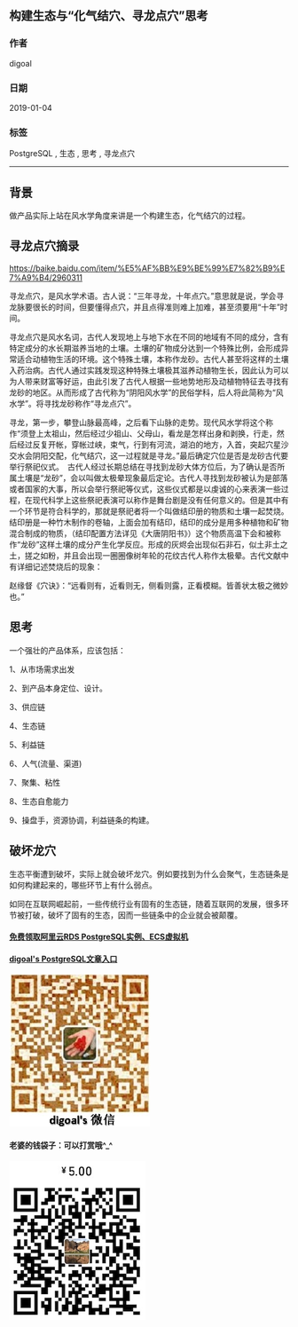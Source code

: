 ## 构建生态与“化气结穴、寻龙点穴”思考         
                                                                                                                
### 作者                                                            
digoal                                                            
                                                                                         
### 日期                                                                         
2019-01-04                                                     
                                                              
### 标签                                                                                                  
PostgreSQL , 生态 , 思考 , 寻龙点穴               
                                                                                                                
----                                                                                                          
                                                                                                                   
## 背景    
做产品实际上站在风水学角度来讲是一个构建生态，化气结穴的过程。  
  
## 寻龙点穴摘录  
https://baike.baidu.com/item/%E5%AF%BB%E9%BE%99%E7%82%B9%E7%A9%B4/2960311  
  
寻龙点穴，是风水学术语。古人说：“三年寻龙，十年点穴。”意思就是说，学会寻龙脉要很长的时间，但要懂得点穴，并且点得准则难上加难，甚至须要用“十年”时间。   
  
寻龙点穴是风水名词，古代人发现地上与地下水在不同的地域有不同的成分，含有特定成分的水长期滋养当地的土壤。土壤的矿物成分达到一个特殊比例，会形成异常适合动植物生活的环境。这个特殊土壤，本称作龙砂。古代人甚至将这样的土壤入药治病。古代人通过实践发现这种特殊土壤极其滋养动植物生长，因此认为可以为人带来财富等好运，由此引发了古代人根据一些地势地形及动植物特征去寻找有龙砂的地区。从而形成了古代称为“阴阳风水学”的民俗学科，后人将此简称为“风水学”。将寻找龙砂称作“寻龙点穴”。  
  
  
寻龙，第一步，攀登山脉最高峰，之后看下山脉的走势。现代风水学将这个称作“须登上太祖山，然后经过少祖山、父母山，看龙是怎样出身和剥换，行走，然后经过反复开帐，穿帐过峡，束气，行到有河流，湖泊的地方，入首，突起穴星沙交水会阴阳交配，化气结穴，这一过程就是寻龙。”最后确定穴位是否是龙砂古代要举行祭祀仪式。　古代人经过长期总结在寻找到龙砂大体方位后，为了确认是否所属土壤是“龙砂”，会以叫做太极晕现象最后定论。古代人寻找到龙砂被认为是部落或者国家的大事，所以会举行祭祀等仪式，这些仪式都是以虔诚的心来表演一些过程，在现代科学上这些祭祀表演可以称作是舞台剧是没有任何意义的。但是其中有一个环节是符合科学的，那就是祭祀者将一个叫做结印册的物质和土壤一起焚烧。结印册是一种竹木制作的卷轴，上面会加有结印，结印的成分是用多种植物和矿物混合制成的物质，（结印配置方法详见《大唐阴阳书》）这个物质高温下会和被称作“龙砂”这样土壤的成分产生化学反应。形成的灰烬会出现似石非石，似土非土之土，搓之如粉，并且会出现一圈圈像树年轮的花纹古代人称作太极晕。古代文献中有详细记述焚烧后的现象：  
  
赵缘督《穴诀》：“远看则有，近看则无，侧看则露，正看模糊。皆善状太极之微妙也。”  
  
## 思考  
一个强壮的产品体系，应该包括：  
  
1、从市场需求出发  
  
2、到产品本身定位、设计。  
  
3、供应链  
  
4、生态链  
  
5、利益链  
  
6、人气(流量、渠道)  
  
7、聚集、粘性  
  
8、生态自愈能力  
  
9、操盘手，资源协调，利益链条的构建。        
  
## 破坏龙穴  
生态平衡遭到破坏，实际上就会破坏龙穴。例如要找到为什么会聚气，生态链条是如何构建起来的，哪些环节上有什么弱点。  
  
如同在互联网崛起前，一些传统行业有固有的生态链，随着互联网的发展，很多环节被打破，破坏了固有的生态，因而一些链条中的企业就会被颠覆。  
    
  
  
  
  
  
  
  
  
  
#### [免费领取阿里云RDS PostgreSQL实例、ECS虚拟机](https://free.aliyun.com/ "57258f76c37864c6e6d23383d05714ea")
  
  
#### [digoal's PostgreSQL文章入口](https://github.com/digoal/blog/blob/master/README.md "22709685feb7cab07d30f30387f0a9ae")
  
  
![digoal's weixin](../pic/digoal_weixin.jpg "f7ad92eeba24523fd47a6e1a0e691b59")
  
  
#### 老婆的钱袋子：可以打赏哦^_^  
![wife's weixin ds](../pic/wife_weixin_ds.jpg "acd5cce1a143ef1d6931b1956457bc9f")
  
